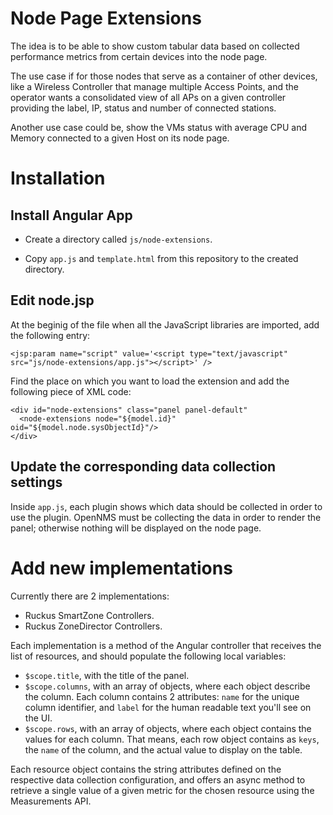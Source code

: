 # Node Page Extensions

The idea is to be able to show custom tabular data based on collected performance metrics from certain devices into the node page.

The use case if for those nodes that serve as a container of other devices, like a Wireless Controller that manage multiple Access Points, and the operator wants a consolidated view of all APs on a given controller providing the label, IP, status and number of connected stations.

Another use case could be, show the VMs status with average CPU and Memory connected to a given Host on its node page.

# Installation

## Install Angular App

* Create a directory called `js/node-extensions`.

* Copy `app.js` and `template.html` from this repository to the created directory.
 
## Edit node.jsp

At the beginig of the file when all the JavaScript libraries are imported, add the following entry:

```xml=
<jsp:param name="script" value='<script type="text/javascript" src="js/node-extensions/app.js"></script>' />
```

Find the place on which you want to load the extension and add the following piece of XML code:

```xml=
<div id="node-extensions" class="panel panel-default"
  <node-extensions node="${model.id}" oid="${model.node.sysObjectId}"/>
</div>
```

## Update the corresponding data collection settings

Inside `app.js`, each plugin shows which data should be collected in order to use the plugin. OpenNMS must be collecting the data in order to render the panel; otherwise nothing will be displayed on the node page.

# Add new implementations

Currently there are 2 implementations:

* Ruckus SmartZone Controllers.
* Ruckus ZoneDirector Controllers.

Each implementation is a method of the Angular controller that receives the list of resources, and should populate the following local variables:

* `$scope.title`, with the title of the panel.
* `$scope.columns`, with an array of objects, where each object describe the column. Each column contains 2 attributes: `name` for the unique column identifier, and `label` for the human readable text you'll see on the UI.
* `$scope.rows`, with an array of objects, where each object contains the values for each column. That means, each row object contains as `keys`, the `name` of the column, and the actual value to display on the table.

Each resource object contains the string attributes defined on the respective data collection configuration, and offers an async method to retrieve a single value of a given metric for the chosen resource using the Measurements API.